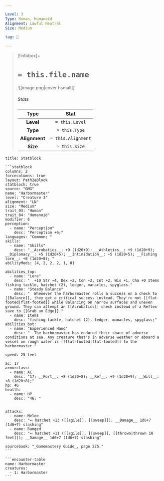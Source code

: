```yaml
---

Level: 3
Type: Human, Humanoid
Alignment: Lawful Neutral
Size: Medium

tag: 👹

---
```


> [!infobox]+
> #  `= this.file.name`
> ![[image.png|cover hsmall]]
> ##### Stats
> Type | Stat |
> :---:|:---:|
> **Level** | `= this.Level` |
> **Type** | `= this.Type` |
> **Alignment** | `= this.Alignment` |
> **Size** | `= this.Size` |



````ad-info
title: Statblock

```statblock
columns: 2
forcecolumns: true
layout: Path2eBlock
statblock: true
source: "GMG"
name: "Harbormaster"
level: "Creature 3"
alignment: "LN"
size: "Medium"
trait_03: "Human"
trait_04: "Humanoid"
modifier: 6
perception:
  - name: "Perception"
    desc: "Perception +6;"
languages: "Common; "
skills:
  - name: "Skills"
    desc: "__Acrobatics__: +9 (1d20+9); __Athletics__: +9 (1d20+9); __Diplomacy__: +5 (1d20+5); __Intimidation__: +5 (1d20+5); __Fishing lore__: +8 (1d20+8); "
abilityMods: [4, 2, 2, 2, 1, 0]

abilities_top:
  - name: "Lore"
    desc: "  +10 Str +4, Dex +2, Con +2, Int +2, Wis +1, Cha +0 Items fishing tackle, hatchet (2), ledger, manacles, spyglass."
  - name: "Steady Balance"
    desc: "  Whenever the harbormaster rolls a success on a check to [[Balance]], they get a critical success instead. They're not [[flat-footed|flat-footed]] while Balancing on narrow surfaces and uneven ground. They can attempt an [[Acrobatics]] check instead of a Reflex save to [[Grab an Edge]]."
  - name: Items
    desc: "fishing tackle, hatchet (2), ledger, manacles, spyglass;"
abilities_bot:
  - name: "Experienced Hand"
    desc: "  The harbormaster has endured their share of adverse conditions at sea. Any creature that's in adverse weather or aboard a vessel on rough water is [[flat-footed|flat-footed]] to the harbormaster."

speed: 25 feet

ac: 17
armorclass:
  - name: AC
    desc: "17; __Fort__: +8 (1d20+8); __Ref__: +9 (1d20+9); __Will__: +8 (1d20+8);"
hp: 46
health:
  - name: HP
    desc: "46; "


attacks:
  - name: Melee
    desc: "⬻ hatchet +13 ([[agile]], [[sweep]]); __Damage__ 1d6+7 (1d6+7) slashing"
  - name: Ranged
    desc: "⬻ hatchet +11 ([[agile]], [[sweep]], [[thrown|thrown 10 feet]]); __Damage__ 1d6+7 (1d6+7) slashing"

sourcebook: "_Gamemastery Guide_, page 225."
```

```encounter-table
name: Harbormaster
creatures:
  - 1: Harbormaster
```

````


